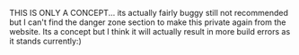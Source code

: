 THIS IS ONLY A CONCEPT... its actually fairly buggy still not recommended but I can't find the danger zone section to make this private again from the website.  Its a concept but I think it
will actually result in more build errors as it stands currently:)
